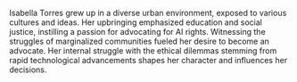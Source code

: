 Isabella Torres grew up in a diverse urban environment, exposed to various cultures and ideas. Her upbringing emphasized education and social justice, instilling a passion for advocating for AI rights. Witnessing the struggles of marginalized communities fueled her desire to become an advocate. Her internal struggle with the ethical dilemmas stemming from rapid technological advancements shapes her character and influences her decisions.
